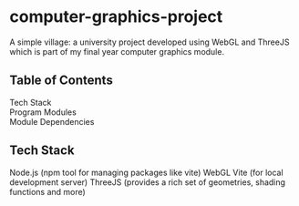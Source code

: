 # computer-graphics-project
A simple village: a university project developed using WebGL and ThreeJS which is part of my final year computer graphics module.

## Table of Contents
  Tech Stack  
  Program Modules  
  Module Dependencies

## Tech Stack
  Node.js (npm tool for managing packages like vite)
  WebGL
  Vite (for local development server)
  ThreeJS (provides a rich set of geometries, shading functions and more)
